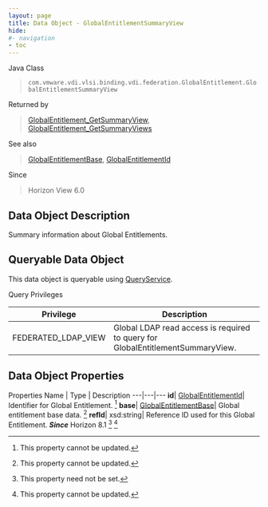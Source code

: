 ```yaml
---
layout: page
title: Data Object - GlobalEntitlementSummaryView
hide:
#- navigation
- toc
---
```






Java Class
> `com.vmware.vdi.vlsi.binding.vdi.federation.GlobalEntitlement.GlobalEntitlementSummaryView`

Returned by
> [GlobalEntitlement_GetSummaryView](vdi.federation.GlobalEntitlement.md#getSummaryView), [GlobalEntitlement_GetSummaryViews](vdi.federation.GlobalEntitlement.md#getSummaryViews)

See also
> [GlobalEntitlementBase](vdi.federation.GlobalEntitlement.GlobalEntitlementBase.md), [GlobalEntitlementId](vdi.entity.GlobalEntitlementId.md)

Since
> Horizon View 6.0


## Data Object Description

Summary information about Global Entitlements.

##  Queryable Data Object

This data object is queryable using [QueryService](vdi.query.QueryService.md "QueryService").

Query Privileges

Privilege |  Description
---|---
FEDERATED_LDAP_VIEW|  Global LDAP read access is required to query for GlobalEntitlementSummaryView.



## Data Object Properties
Properties
Name |  Type |  Description
---|---|---
**id**| [GlobalEntitlementId](vdi.entity.GlobalEntitlementId.md)|  Identifier for Global Entitlement. [^2]
**base**| [GlobalEntitlementBase](vdi.federation.GlobalEntitlement.GlobalEntitlementBase.md)|  Global entitlement base data. [^2]
**refId**|  xsd:string|  Reference ID used for this Global Entitlement.  **_Since_** Horizon 8.1 [^1] [^2]
 


 


[^1]: This property need not be set.
[^2]: This property cannot be updated.